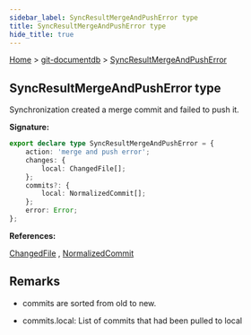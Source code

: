 ```yaml
---
sidebar_label: SyncResultMergeAndPushError type
title: SyncResultMergeAndPushError type
hide_title: true
---
```


[Home](./index.md) &gt; [git-documentdb](./git-documentdb.md) &gt; [SyncResultMergeAndPushError](./git-documentdb.syncresultmergeandpusherror.md)

## SyncResultMergeAndPushError type

Synchronization created a merge commit and failed to push it.

<b>Signature:</b>

```typescript
export declare type SyncResultMergeAndPushError = {
    action: 'merge and push error';
    changes: {
        local: ChangedFile[];
    };
    commits?: {
        local: NormalizedCommit[];
    };
    error: Error;
};
```
<b>References:</b>

[ChangedFile](./git-documentdb.changedfile.md) , [NormalizedCommit](./git-documentdb.normalizedcommit.md)

## Remarks

- commits are sorted from old to new.

- commits.local: List of commits that had been pulled to local

